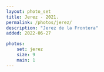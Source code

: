 ```yaml
---
layout: photo_set
title: Jerez - 2021.
permalink: /photos/jerez/
description: "Jerez de la Frontera"
added: 2022-06-27

photos:
    set: jerez
    size: 9
    main: 1
---
```

